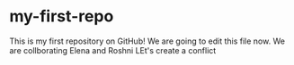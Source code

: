 # my-first-repo
This is my first repository on GitHub!
We are going to edit this file now.
We are collborating Elena and Roshni 
LEt's create a conflict
